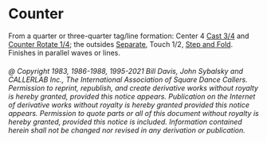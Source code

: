 
# Counter

From a quarter or three-quarter tag/line formation: Center 4
[Cast 3/4](../ms/cast_off_three_quarters.md) and
[Counter Rotate 1/4](../c1/counter_rotate.md); the outsides
[Separate](../b1/separate.md), Touch 1/2,
[Step and Fold](../c1/step_and_fold.md).
Finishes in parallel waves or lines.

###### @ Copyright 1983, 1986-1988, 1995-2021 Bill Davis, John Sybalsky and CALLERLAB Inc., The International Association of Square Dance Callers. Permission to reprint, republish, and create derivative works without royalty is hereby granted, provided this notice appears. Publication on the Internet of derivative works without royalty is hereby granted provided this notice appears. Permission to quote parts or all of this document without royalty is hereby granted, provided this notice is included. Information contained herein shall not be changed nor revised in any derivation or publication.
